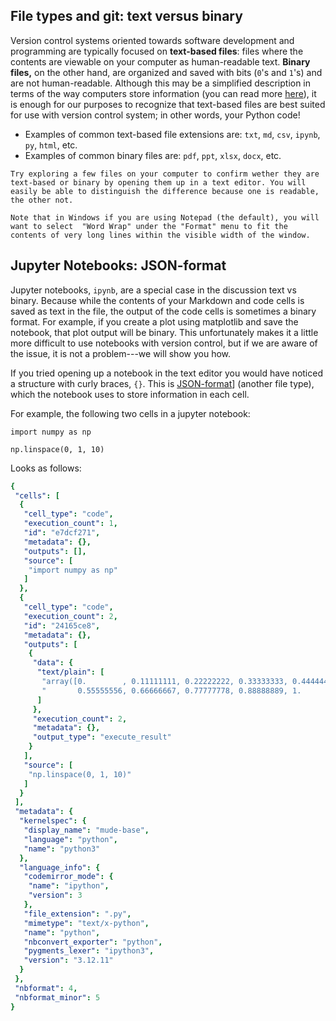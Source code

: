 ## File types and git: text versus binary

Version control systems oriented towards software development and programming are typically focused on **text-based files**: files where the contents are viewable on your computer as human-readable text. **Binary files,** on the other hand, are organized and saved with bits (`0`'s and `1`'s) and are not human-readable. Although this may be a simplified description in terms of the way computers store information (you can read more [here](https://en.wikipedia.org/wiki/Binary_file)), it is enough for our purposes to recognize that text-based files are best suited for use with version control system; in other words, your Python code!

* Examples of common text-based file extensions are: `txt`, `md`, `csv`, `ipynb`, `py`, `html`, etc.
* Examples of common binary files are: `pdf`, `ppt`, `xlsx`, `docx`, etc.

```{admonition} Try it!
Try exploring a few files on your computer to confirm wether they are text-based or binary by opening them up in a text editor. You will easily be able to distinguish the difference because one is readable, the other not.

Note that in Windows if you are using Notepad (the default), you will want to select  "Word Wrap" under the "Format" menu to fit the contents of very long lines within the visible width of the window.
```

## Jupyter Notebooks: JSON-format

Jupyter notebooks, `ipynb`, are a special case in the discussion text vs binary. Because while the contents of your Markdown and code cells is saved as text in the file, the output of the code cells is sometimes a binary format. For example, if you create a plot using matplotlib and save the notebook, that plot output will be binary. This unfortunately makes it a little more difficult to use notebooks with version control, but if we are aware of the issue, it is not a problem---we will show you how.

If you tried opening up a notebook in the text editor you would have noticed a structure with curly braces, `{}`. This is [JSON-format](https://en.wikipedia.org/wiki/JSON)] (another file type), which the notebook uses to store information in each cell.

For example, the following two cells in a jupyter notebook:

```{code-cell}
import numpy as np
```

```{code-cell}
np.linspace(0, 1, 10)
```

Looks as follows:

```yaml
{
 "cells": [
  {
   "cell_type": "code",
   "execution_count": 1,
   "id": "e7dcf271",
   "metadata": {},
   "outputs": [],
   "source": [
    "import numpy as np"
   ]
  },
  {
   "cell_type": "code",
   "execution_count": 2,
   "id": "24165ce8",
   "metadata": {},
   "outputs": [
    {
     "data": {
      "text/plain": [
       "array([0.        , 0.11111111, 0.22222222, 0.33333333, 0.44444444,\n",
       "       0.55555556, 0.66666667, 0.77777778, 0.88888889, 1.        ])"
      ]
     },
     "execution_count": 2,
     "metadata": {},
     "output_type": "execute_result"
    }
   ],
   "source": [
    "np.linspace(0, 1, 10)"
   ]
  }
 ],
 "metadata": {
  "kernelspec": {
   "display_name": "mude-base",
   "language": "python",
   "name": "python3"
  },
  "language_info": {
   "codemirror_mode": {
    "name": "ipython",
    "version": 3
   },
   "file_extension": ".py",
   "mimetype": "text/x-python",
   "name": "python",
   "nbconvert_exporter": "python",
   "pygments_lexer": "ipython3",
   "version": "3.12.11"
  }
 },
 "nbformat": 4,
 "nbformat_minor": 5
}
```